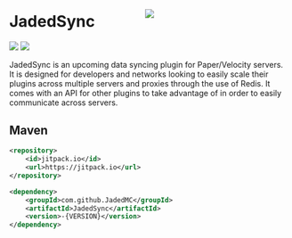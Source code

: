 <div align="center" style="margin-bottom: -10%">
    <img src="https://www.jadedmc.net/plugins/JadedSync/images/banner.png" />
</div>

# JadedSync

<img src="https://img.shields.io/badge/PRs-welcome-brightgreen.svg?style=flat-square" /> <img src="https://img.shields.io/badge/license-MIT-blue.svg?style=flat-square" />


JadedSync is an upcoming data syncing plugin for Paper/Velocity servers. It is designed for developers and networks looking to easily scale their plugins across multiple servers and proxies through the use of Redis. It comes with an API for other plugins to take advantage of in order to easily communicate across servers.

## Maven
```xml
<repository>
    <id>jitpack.io</id>
    <url>https://jitpack.io</url>
</repository>
```
```xml
<dependency>
    <groupId>com.github.JadedMC</groupId>
    <artifactId>JadedSync</artifactId>
    <version>-{VERSION}</version>
</dependency>
```